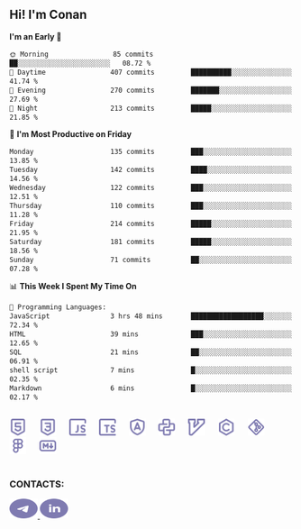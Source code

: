 ## Hi! I'm Conan

<!--START_SECTION:waka-->
**I'm an Early 🐤** 

```text
🌞 Morning                85 commits          ██░░░░░░░░░░░░░░░░░░░░░░░   08.72 % 
🌆 Daytime                407 commits         ██████████░░░░░░░░░░░░░░░   41.74 % 
🌃 Evening                270 commits         ███████░░░░░░░░░░░░░░░░░░   27.69 % 
🌙 Night                  213 commits         █████░░░░░░░░░░░░░░░░░░░░   21.85 % 
```
📅 **I'm Most Productive on Friday** 

```text
Monday                   135 commits         ███░░░░░░░░░░░░░░░░░░░░░░   13.85 % 
Tuesday                  142 commits         ████░░░░░░░░░░░░░░░░░░░░░   14.56 % 
Wednesday                122 commits         ███░░░░░░░░░░░░░░░░░░░░░░   12.51 % 
Thursday                 110 commits         ███░░░░░░░░░░░░░░░░░░░░░░   11.28 % 
Friday                   214 commits         █████░░░░░░░░░░░░░░░░░░░░   21.95 % 
Saturday                 181 commits         █████░░░░░░░░░░░░░░░░░░░░   18.56 % 
Sunday                   71 commits          ██░░░░░░░░░░░░░░░░░░░░░░░   07.28 % 
```


📊 **This Week I Spent My Time On** 

```text
💬 Programming Languages: 
JavaScript               3 hrs 48 mins       ██████████████████░░░░░░░   72.34 % 
HTML                     39 mins             ███░░░░░░░░░░░░░░░░░░░░░░   12.65 % 
SQL                      21 mins             ██░░░░░░░░░░░░░░░░░░░░░░░   06.91 % 
shell script             7 mins              █░░░░░░░░░░░░░░░░░░░░░░░░   02.35 % 
Markdown                 6 mins              █░░░░░░░░░░░░░░░░░░░░░░░░   02.17 % 
```


<!--END_SECTION:waka-->


<br>

<div align="left">
  <img src="icons/skills/html.svg" height="30" alt="html5"/>
  <img width="15"/>
  <img src="icons/skills/css.svg" height="30" alt="css"/>
    <img width="15"/>
  <img src="icons/skills/javascript.svg" height="30" alt="javascript"/>
  <img width="15"/>
  <img src="icons/skills/typescript.svg" height="30" alt="typescript"/>
  <img width="15"/>
  <img src="icons/skills/angular.svg" height="30" alt="angular"/>
  <img width="15"/>
  <img src="icons/skills/python.svg" height="30" alt="python"/>
  <img width="15"/>
  <img src="icons/skills/vim.svg" height="30" alt="vim"  />
  <img width="15"/>
  <img src="icons/skills/c.svg" height="30" alt="c"/>
  <img width="15"/>
  <img src="icons/skills/git.svg" height="30" alt="git"/>
  <img width="15"/>
  <img src="icons/skills/figma.svg" height="30" alt="figma"/>
  <img width="15"/>
  <img src="icons/skills/markdown.svg" height="30" alt="markdown"/>
</div>

<br>


### CONTACTS:

<div align="left">
  <a href="https://t.me/gkkconan">
    <img src="icons/contacts/telegram.svg" width="50" height="35" alt="telegram"/>
  </a>
  <a href="https://www.linkedin.com/in/gkkconan">
    <img src="icons/contacts/linkedin.svg" width="50" height="35" alt="linkedin"/>
  </a>
</div>

